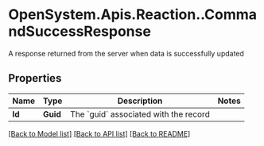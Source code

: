 # OpenSystem.Apis.Reaction..CommandSuccessResponse
A response returned from the server when data is successfully updated

## Properties

Name | Type | Description | Notes
------------ | ------------- | ------------- | -------------
**Id** | **Guid** | The &#x60;guid&#x60; associated with the record | 

[[Back to Model list]](../README.md#documentation-for-models) [[Back to API list]](../README.md#documentation-for-api-endpoints) [[Back to README]](../README.md)

